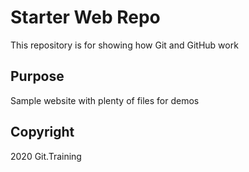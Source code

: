 # Starter Web Repo

This repository is for showing how Git and GitHub work

## Purpose

Sample website with plenty of files for demos

## Copyright

2020 Git.Training